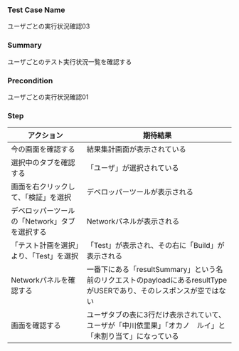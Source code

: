 ### Test Case Name
ユーザごとの実行状況確認03

### Summary
ユーザごとのテスト実行状況一覧を確認する

### Precondition
ユーザごとの実行状況確認01

### Step
| アクション      | 期待結果            |
|------------|-----------------|
| 今の画面を確認する | 結果集計画面が表示されている |
| 選択中のタブを確認する | 「ユーザ」が選択されている |
| 画面を右クリックして、「検証」を選択 | デベロッパーツールが表示される |
| デベロッパーツールの「Network」タブを選択する | Networkパネルが表示される |
| 「テスト計画を選択」より、「Test」を選択 | 「Test」が表示され、その右に「Build」が表示される |
| Networkパネルを確認する | 一番下にある「resultSummary」という名前のリクエストのpayloadにあるresultTypeがUSERであり、そのレスポンスが空ではない |
| 画面を確認する | ユーザタブの表に3行だけ表示されていて、ユーザが「中川依里果」「オカノ　ルイ」と「未割り当て」になっている |
